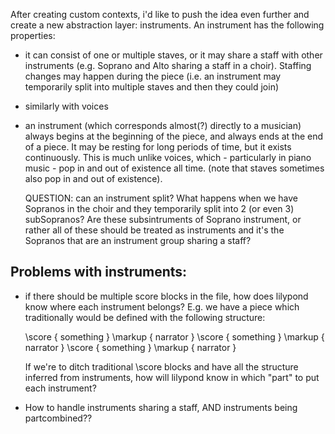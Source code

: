 After creating custom contexts, i'd like to push the idea even further
and create a new abstraction layer: instruments.  An instrument has the
following properties:

- it can consist of one or multiple staves, or it may share a staff with other
  instruments (e.g. Soprano and Alto sharing a staff in a choir).  Staffing changes
  may happen during the piece (i.e. an instrument may temporarily split into
  multiple staves and then they could join)
- similarly with voices
- an instrument (which corresponds almost(?) directly to a musician) always begins
  at the beginning of the piece, and always ends at the end of a piece.  It may be
  resting for long periods of time, but it exists continuously.  This is much unlike
  voices, which - particularly in piano music - pop in and out of existence all time.
  (note that staves sometimes also pop in and out of existence).

  QUESTION: can an instrument split?  What happens when we have Sopranos in the choir
  and they temporarily split into 2 (or even 3) subSopranos?  Are these subsintruments
  of Soprano instrument, or rather all of these should be treated as instruments and 
  it's the Sopranos that are an instrument group sharing a staff?


Problems with instruments:
--------------------------

- if there should be multiple score blocks in the file, how does lilypond know 
  where each instrument belongs?  E.g. we have a piece which traditionally
  would be defined with the following structure:

  \score { something }
  \markup { narrator }
  \score { something }
  \markup { narrator }
  \score { something }
  \markup { narrator }

  If we're to ditch traditional \score blocks and have all the structure inferred
  from instruments, how will lilypond know in which "part" to put each instrument?

- How to handle instruments sharing a staff, AND instruments being partcombined??

